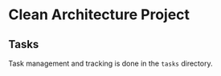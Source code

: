 # Clean Architecture Project

## Tasks
Task management and tracking is done in the `tasks` directory.
